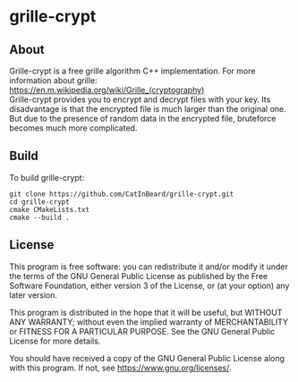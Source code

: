# grille-crypt

## About
Grille-crypt is a free grille algorithm C++ implementation.
For more information about grille: https://en.m.wikipedia.org/wiki/Grille_(cryptography)  
Grille-crypt provides you to encrypt and decrypt files with your key. Its disadvantage is that the encrypted file is much larger than the original one.  But due to the presence of random data in the encrypted file, bruteforce becomes much more complicated.

## Build
To build grille-crypt:  
```
git clone https://github.com/CatInBeard/grille-crypt.git
cd grille-crypt  
cmake CMakeLists.txt
cmake --build .
```

## License
This program is free software: you can redistribute it and/or modify it under the terms of the GNU General Public License as published by the Free Software Foundation, either version 3 of the License, or (at your option) any later version.  

This program is distributed in the hope that it will be useful, but WITHOUT ANY WARRANTY; without even the implied warranty of MERCHANTABILITY or FITNESS FOR A PARTICULAR PURPOSE. See the GNU General Public License for more details.  

You should have received a copy of the GNU General Public License along with this program. If not, see <https://www.gnu.org/licenses/>.
